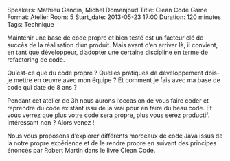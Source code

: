 Speakers: Mathieu Gandin, Michel Domenjoud
Title: Clean Code Game
Format: Atelier
Room: 5
Start_date: 2013-05-23 17:00
Duration: 120 minutes
Tags: Technique

Maintenir une base de code propre et bien testé est un facteur clé de succès de la réalisation d’un produit. Mais avant d’en arriver là, il convient, en tant que développeur, d’adopter une certaine discipline en terme de refactoring de code.

Qu’est-ce que du code propre ? Quelles pratiques de développement dois-je mettre en œuvre avec mon équipe ? Et comment je fais avec ma base de code qui date de 8 ans ?

Pendant cet atelier de 3h nous aurons l’occasion de vous faire coder et reprendre du code existant issu de la vrai pour en faire du beau code. Et vous verrez que plus votre code sera propre, plus vous serez productif. Intéressant non ? Alors venez !

Nous vous proposons d’explorer différents morceaux de code Java issus de la notre propre expérience et de le rendre propre en suivant des principes énoncés par Robert Martin dans le livre Clean Code.

